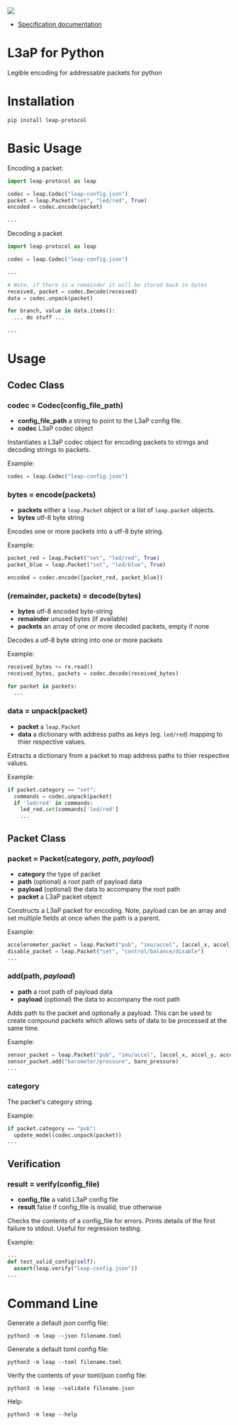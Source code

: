 [![](https://github.com/leap-protocol/leap-py/workflows/L3aP-Py%20Testing/badge.svg)](https://github.com/leap-protocol/leap-py/)

* [Specification documentation](https://leap-protocol.github.io/)

# L3aP for Python
Legible encoding for addressable packets for python

# Installation

`pip install leap-protocol`

# Basic Usage

Encoding a packet:
``` python
import leap-protocol as leap

codec = leap.Codec("leap-config.json")
packet = leap.Packet("set", "led/red", True)
encoded = codec.encode(packet)

...
```

Decoding a packet
``` python
import leap-protocol as leap

codec = leap.Codec("leap-config.json")

...

# Note, if there is a remainder it will be stored back in bytes
received, packet = codec.Decode(received)
data = codec.unpack(packet)

for branch, value in data.items():
  ... do stuff ...

...
```

# Usage

## Codec Class

### codec = Codec(config_file_path)
* **config_file_path** a string to point to the L3aP config file.
* **codec** L3aP codec object

Instantiates a L3aP codec object for encoding packets to strings and decoding strings to packets.

Example:
``` python
codec = leap.Codec("leap-config.json")
```

### bytes = encode(packets)
* **packets** either a `leap.Packet` object or a list of `leap.packet` objects.
* **bytes** utf-8 byte string

Encodes one or more packets into a utf-8 byte string.

Example:
```python
packet_red = leap.Packet("set", "led/red", True)
packet_blue = leap.Packet("set", "led/blue", True)

encoded = codec.encode([packet_red, packet_blue])
```

### (remainder, packets) = decode(bytes)
* **bytes** utf-8 encoded byte-string
* **remainder** unused bytes (if available)
* **packets** an array of one or more decoded packets, empty if none

Decodes a utf-8 byte string into one or more packets

Example:
```python
received_bytes += rx.read()
received_bytes, packets = codec.decode(received_bytes)

for packet in packets:
  ...
```

### data = unpack(packet)
* **packet** a `leap.Packet`
* **data** a dictionary with address paths as keys (eg. `led/red`) mapping to thier respective values.

Extracts a dictionary from a packet to map address paths to thier respective values.

Example:
```python
if packet.category == "set":
  commands = codec.unpack(packet)
  if 'led/red' in commands:
    led_red.set(commands['led/red']
    ...
```

## Packet Class

### packet = Packet(category, *path*, *payload*)
* **category** the type of packet
* **path** (optional) a root path of payload data
* **payload** (optional) the data to accompany the root path
* **packet** a L3aP packet object

Constructs a L3aP packet for encoding. Note, payload can be an array and set multiple fields at once when the path is a parent.

Example:
```python
accelerometer_packet = leap.Packet("pub", "imu/accel", [accel_x, accel_y, accel_z])
disable_packet = leap.Packet("set", "control/balance/disable")
...
```

### add(path, *payload*)
* **path** a root path of payload data
* **payload** (optional) the data to accompany the root path

Adds path to the packet and optionally a payload.
This can be used to create compound packets which allows sets of data to be processed at the same time.

Example:
```python
sensor_packet = leap.Packet("pub", "imu/accel", [accel_x, accel_y, accel_z])
sensor_packet.add("barometer/pressure", baro_pressure)
...
```

### category

The packet's category string.

Example:
```python
if packet.category == "pub":
  update_model(codec.unpack(packet))
...
```

## Verification

### result = verify(config_file)
* **config_file** a valid L3aP config file
* **result** false if config_file is invalid, true otherwise

Checks the contents of a config_file for errors. Prints details of the first failure to stdout. Useful for regression testing.

Example:
```python
...
def test_valid_config(self):
  assert(leap.verify("leap-config.json"))
...
```

# Command Line

Generate a default json config file:

`python3 -m leap --json filename.toml`

Generate a default toml config file:

`python3 -m leap --toml filename.toml`

Verify the contents of your toml/json config file:

`python3 -m leap --validate filename.json`

Help:

`python3 -m leap --help`


